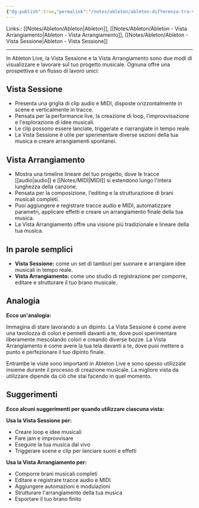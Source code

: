 ```yaml
---
{"dg-publish":true,"permalink":"/notes/ableton/ableton-differenza-tra-vista-sessione-e-vista-arrangiamento/","tags":["type/note"]}
---
```


Links:: [[Notes/Ableton/Ableton\|Ableton]], [[Notes/Ableton/Ableton - Vista Arrangiamento\|Ableton - Vista Arrangiamento]], [[Notes/Ableton/Ableton - Vista Sessione\|Ableton - Vista Sessione]]

---
In Ableton Live, la Vista Sessione e la Vista Arrangiamento sono due modi di visualizzare e lavorare sul tuo progetto musicale. Ognuna offre una prospettiva e un flusso di lavoro unici:

## Vista Sessione

- Presenta una griglia di clip audio e MIDI, disposte orizzontalmente in scene e verticalmente in tracce.
- Pensata per la performance live, la creazione di loop, l'improvvisazione e l'esplorazione di idee musicali.
- Le clip possono essere lanciate, triggerate e riarrangiate in tempo reale.
- La Vista Sessione è utile per sperimentare diverse sezioni della tua musica e creare arrangiamenti spontanei.

## Vista Arrangiamento

- Mostra una timeline lineare del tuo progetto, dove le tracce [[audio\|audio]] e [[Notes/MIDI\|MIDI]] si estendono lungo l'intera lunghezza della canzone.
- Pensata per la composizione, l'editing e la strutturazione di brani musicali completi.
- Puoi aggiungere e registrare tracce audio e MIDI, automatizzare parametri, applicare effetti e creare un arrangiamento finale della tua musica.
- La Vista Arrangiamento offre una visione più tradizionale e lineare della tua musica.

## In parole semplici

- **Vista Sessione:** come un set di tamburi per suonare e arrangiare idee musicali in tempo reale.
- **Vista Arrangiamento:** come uno studio di registrazione per comporre, editare e strutturare il tuo brano musicale.

## Analogia

**Ecco un'analogia:**

Immagina di stare lavorando a un dipinto. La Vista Sessione è come avere una tavolozza di colori e pennelli davanti a te, dove puoi sperimentare liberamente mescolando colori e creando diverse bozze. La Vista Arrangiamento è come avere la tua tela davanti a te, dove puoi mettere a punto e perfezionare il tuo dipinto finale.

Entrambe le viste sono importanti in Ableton Live e sono spesso utilizzate insieme durante il processo di creazione musicale. La migliore vista da utilizzare dipende da ciò che stai facendo in quel momento.

## Suggerimenti

**Ecco alcuni suggerimenti per quando utilizzare ciascuna vista:**

**Usa la Vista Sessione per:**

- Creare loop e idee musicali
- Fare jam e improvvisare
- Eseguire la tua musica dal vivo
- Triggerare scene e clip per lanciare suoni e effetti

**Usa la Vista Arrangiamento per:**

- Comporre brani musicali completi
- Editare e registrare tracce audio e MIDI
- Aggiungere automazioni e modulazioni
- Strutturare l'arrangiamento della tua musica
- Esportare il tuo brano finito
















